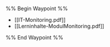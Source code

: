 %% Begin Waypoint %%
- [[IT-Monitoring.pdf]]
- [[Lerninhalte-ModulMonitoring.pdf]]

%% End Waypoint %%